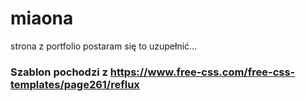 # miaona
strona z portfolio
postaram się to uzupełnić...
### Szablon pochodzi z https://www.free-css.com/free-css-templates/page261/reflux

